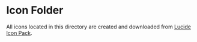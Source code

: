 # Icon Folder

All icons located in this directory are created and downloaded from [Lucide Icon Pack](https://lucide.dev/).
